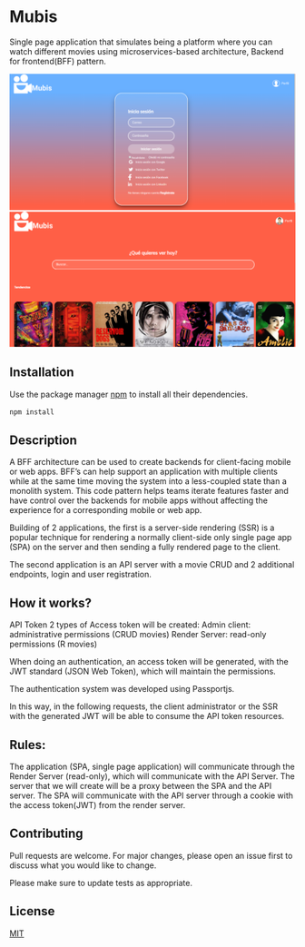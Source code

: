 # Mubis

Single page application that simulates being a platform where you can watch different movies using microservices-based architecture, Backend for frontend(BFF) pattern.

![](demo-images/login-page.png)
![](demo-images/home-page.png)

## Installation

Use the package manager [npm](https://www.npmjs.com/) to install all their dependencies.

```bash
npm install
```

## Description

A BFF architecture can be used to create backends for client-facing mobile or web apps. BFF’s can help support an application with multiple clients while at the same time moving the system into a less-coupled state than a monolith system. This code pattern helps teams iterate features faster and have control over the backends for mobile apps without affecting the experience for a corresponding mobile or web app.

Building of 2 applications, the first is a server-side rendering (SSR) is a popular technique for rendering a normally client-side only single page app (SPA) on the server and then sending a fully rendered page to the client.

The second application is an API server with a movie CRUD and 2 additional endpoints, login and user registration.

## How it works?

API Token
2 types of Access token will be created:
Admin client: administrative permissions (CRUD movies)
Render Server: read-only permissions (R movies)

When doing an authentication, an access token will be generated, with the JWT standard (JSON Web Token), which will maintain the permissions.

The authentication system was developed using Passportjs.

In this way, in the following requests, the client administrator or the SSR with the generated JWT will be able to consume the API token resources.

## Rules:

The application (SPA, single page application) will communicate through the Render Server (read-only), which will communicate with the API Server.
The server that we will create will be a proxy between the SPA and the API server.
The SPA will communicate with the API server through a cookie with the access token(JWT) from the render server.

## Contributing

Pull requests are welcome. For major changes, please open an issue first to discuss what you would like to change.

Please make sure to update tests as appropriate.

## License

[MIT](https://choosealicense.com/licenses/mit/)
